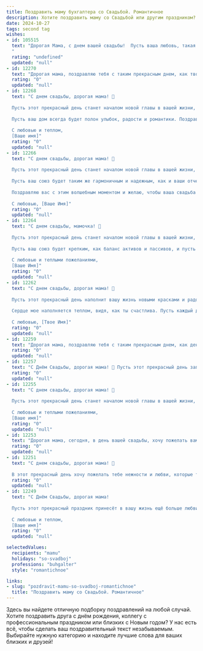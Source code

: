 ```yaml
---
title: Поздравить маму бухгалтера со Свадьбой. Романтичное
description: Хотите поздравить маму со Свадьбой или другим праздником? Наш ИИ создаст незабываемое поздравление, а вы обязательно выделитесь среди других.  
date: 2024-10-27
tags: second tag
wishes:
- id: 105515
  text: "Дорогая Мама, с днем вашей свадьбы!  Пусть ваша любовь, такая же крепкая и надежная, как бухгалтерский баланс,  расцветает с каждым годом, наполняя жизнь счастьем и нежностью. Желаю вам бесконечного океана любви,  в котором вы будете всегда плыть на одном корабле, рука об руку,  наполненные радостью и  взаимным пониманием.  Счастья вам, моя любимая!
  "
  rating: "undefined"
  updated: "null"
- id: 12270
  text: "Дорогая мама, поздравляю тебя с таким прекрасным днем, как твоя свадьба! Ты всегда была для меня примером силы, любви и мудрости. Как бухгалтер, ты умело управляешь нашими финансами, а сегодня ты управляешь своей судьбой. Пусть этот день станет началом новой, прекрасной главы твоей жизни, полного счастья и романтики. Люблю тебя!"
  rating: "0"
  updated: "null"
- id: 12268
  text: "С днем свадьбы, дорогая мама! 💖
  
  Пусть этот прекрасный день станет началом новой главы в вашей жизни, наполненной любовью, взаимопониманием и счастливыми моментами. Как бухгалтер, вы всегда умеете считать каждую мелочь, но сегодня позвольте себе не считать, а чувствовать – чувствовать глубину этого союза и тепло сердца.
  
  Пусть ваш дом всегда будет полон улыбок, радости и романтики. Поздравляю вас с этим волшебным праздником и желаю, чтобы каждый день, проведенный вместе, был как прекрасный стих, написанный с любовью и заботой друг о друге.
  
  С любовью и теплом,
  [Ваше имя]"
  rating: "0"
  updated: "null"
- id: 12266
  text: "С днем свадьбы, дорогая мама! 💐
  
  Пусть этот прекрасный день станет началом новой главы в вашей жизни, наполненной любовью, взаимопониманием и счастьем. Как бухгалтер, вы всегда умеете считать и анализировать, но сегодня позвольте себе не считать, а чувствовать. 💖
  
  Пусть ваш союз будет таким же гармоничным и надежным, как и ваши отчеты. Пусть ваши сердца сливаются в одном ритме, а ваши души наполняются теплом и уютом. 🌹
  
  Поздравляю вас с этим волшебным моментом и желаю, чтобы ваша свадьба была лишь началом долгой и счастливой жизни вместе. 🎉
  
  С любовью, [Ваше Имя]"
  rating: "0"
  updated: "null"
- id: 12264
  text: "С днем свадьбы, мамочка! 🌹
  
  Пусть этот прекрасный день станет началом новой главы в вашей жизни, полный любви, взаимопонимания и счастливых моментов. Как бухгалтер, вы всегда умеете считать каждую копейку, но сегодня позвольте себе не считать радости – они безграничны!
  
  Пусть ваш союз будет крепким, как баланс активов и пассивов, и пусть каждый день приносит вам новые приятные сюрпризы, словно находка в отчете. 💖
  
  С любовью и теплыми пожеланиями,
  [Ваше Имя]"
  rating: "0"
  updated: "null"
- id: 12262
  text: "С днем свадьбы, дорогая мама! 🌹
  
  Пусть этот прекрасный день наполнит вашу жизнь новыми красками и радостью. Ты всегда была для меня примером стойкости и мудрости, а теперь видишь, как твоя любовь сбывается вместе с папой. Пусть ваш союз будет крепким, как твои профессиональные знания в бухгалтерии, и пусть ваши сердца будут биться в унисон, словно идеально сбалансированные счета.
  
  Сердце мое наполняется теплом, видя, как ты счастлива. Пусть каждый день будет для вас новым приключением, полным любви и взаимопонимания. Поздравляю вас с этим волшебным праздником! 💖
  
  С любовью, [Твое Имя]"
  rating: "0"
  updated: "null"
- id: 12259
  text: "Дорогая мама, поздравляю тебя с таким прекрасным днем, как день твоей свадьбы! Ты всегда была для меня примером верности и любви, и сегодня, как бухгалтер, ты точно знаешь, что каждая цифра в твоей жизни имеет значение. Пусть этот день станет началом новой главы, где каждый день будет заполнен радостью и теплом. Пусть твоя любовь будет как самый точный баланс, где нет места сомнениям и печали. С днем свадьбы, мамочка, желаю вам счастья, которое не поддается никаким расчетам, только чистой, неподдельной любви!"
  rating: "0"
  updated: "null"
- id: 12257
  text: "С Днём Свадьбы, дорогая мама! 💐 Пусть этот прекрасный день запомнится нам всем как самый светлый и радостный. Твоя мудрость и профессионализм в роли бухгалтера всегда были для нас примером, и сегодня мы видим, как эти качества делают тебя ещё более прекрасной и счастливой. Пусть любовь, которую ты вкладываешь в свою работу, так же сильно ощущается и в твоей личной жизни. 💖 Желаю вам, мама, и папе, бесконечных улыбок, тепла и уюта в вашем доме, и чтобы каждый день был наполнен любовью и гармонией. Счастья, здоровья и всех благ вам обоим!"
  rating: "0"
  updated: "null"
- id: 12255
  text: "С днем свадьбы, дорогая мама! 💐
  
  Пусть этот прекрасный день станет началом новой главы в вашей жизни, полный любви, взаимопонимания и счастливых моментов. Как бухгалтер, вы всегда умеете считать каждую мелочь, но сегодня позвольте себе не считать, а чувствовать. Пусть ваш союз будет надежен как баланс, гармоничен как отчет, и богат на радостные события как прибыльный бюджет. 💖
  
  С любовью и теплыми пожеланиями,
  [Ваше имя]"
  rating: "0"
  updated: "null"
- id: 12253
  text: "Дорогая мама, сегодня, в день вашей свадьбы, хочу пожелать вам бесконечного счастья и любви. Пусть ваш союз будет крепким, как самые надежные финансовые отчеты, которые вы составляете. Пусть каждый день приносит вам новые радости и теплые воспоминания, а ваша любовь будет расти, словно стабильный рост доходов. С днем свадьбы, мама, и огромное спасибо за все, что вы делаете для нас!"
  rating: "0"
  updated: "null"
- id: 12251
  text: "С днем свадьбы, дорогая мама! 💐
  
  В этот прекрасный день хочу пожелать тебе нежности и любви, которые ты так щедро даришь всем нам. Пусть твоя жизнь с любимым будет полна гармонии и взаимопонимания, как в самых прекрасных сказках. Ты – не только мама, но и пример для нас всех, с твоим умом бухгалтера и сердечностью женщины. Пусть каждый день твоей совместной жизни будет ярче и счастливее, и пусть любовь, которую ты вкладываешь в каждое свое дело, будет возвращаться к тебе вдвойне. С любовью и благодарностью за все, что ты для нас значишь! 💖"
  rating: "0"
  updated: "null"
- id: 12249
  text: "С Днём Свадьбы, дорогая мама!
  
  Пусть этот прекрасный праздник принесёт в вашу жизнь ещё больше любви, счастья и гармонии. Вы – не только замечательная мама, но и прекрасный бухгалтер, умеющий считать не только цифры, но и радости жизни. Пусть ваш союз будет крепким, как самые надёжные финансовые отчёты, и пусть каждый день приносит вам новые приятные сюрпризы, словно прибыльный контракт.
  
  С любовью и теплом,
  [Ваше имя]"
  rating: "0"
  updated: "null"

selectedValues:
  recipients: "mamu"
  holidays: "so-svadboj"
  professions: "buhgalter"
  style: "romantichnoe"

links:
- slug: "pozdravit-mamu-so-svadboj-romantichnoe"
  title: "Поздравить маму со Свадьбой. Романтичное"
---
```


Здесь вы найдете отличную подборку поздравлений на любой случай. 
Хотите поздравить друга с днём рождения, коллегу с профессиональным праздником или близких с Новым годом? У нас есть всё, чтобы сделать ваш поздравительный текст незабываемым. Выбирайте нужную категорию и находите лучшие слова для ваших близких и друзей!
